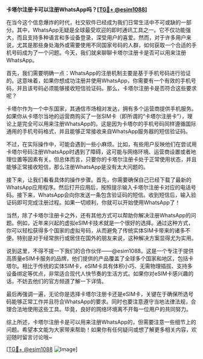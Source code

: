 **卡塔尔注册卡可以注册WhatsApp吗？[[TG💪+ @esim1088](https://t.me/s/esim1088)]**

在当今这个信息爆炸的时代，社交软件已经成为我们日常生活中不可或缺的一部分。其中，WhatsApp无疑是全球最受欢迎的即时通讯工具之一。它不仅功能强大，而且支持多种语言和多设备登录，深受用户的喜爱。然而，对于许多用户来说，尤其是那些身处海外或需要使用不同国家号码的人群，如何获取一个合适的手机号码成为了一个问题。今天，我们就来聊聊卡塔尔注册卡是否可以用来注册WhatsApp。

首先，我们需要明确一点：WhatsApp的注册机制主要是基于手机号码进行验证的。这意味着，如果你想成功注册并使用WhatsApp，你需要有一个有效的手机号码，并且该号码必须能够接收短信验证码。那么，卡塔尔注册卡是否符合这些要求呢？

卡塔尔作为一个中东国家，其通信市场相对发达，拥有多个运营商提供手机服务。如果你从卡塔尔当地的运营商购买了一张SIM卡（即所谓的“卡塔尔注册卡”），理论上是完全可以用来注册WhatsApp的。这是因为卡塔尔的手机号码同样遵循国际通用的手机号码格式，并且能够正常接收来自WhatsApp服务器的短信验证码。

不过，在实际操作中，可能会遇到一些小麻烦。比如，有些用户反映他们在尝试用卡塔尔号码注册WhatsApp时遇到了障碍，这可能与网络环境、运营商设置或者地理位置等因素有关。但总体而言，只要你的卡塔尔注册卡处于正常使用状态，并且能够正常接收短信，那么注册WhatsApp是没有太大问题的。

接下来，让我们看看具体的操作步骤。首先，你需要确保自己已经下载了最新的WhatsApp应用程序。然后打开应用后，按照提示输入卡塔尔注册卡对应的电话号码。接下来，WhatsApp会向你发送一条包含验证码的短信。收到短信后，输入验证码即可完成注册过程。如果一切顺利，你就可以开始使用WhatsApp了！

当然，除了卡塔尔注册卡之外，还有其他方式可以帮助你解决注册WhatsApp的问题。例如，近年来兴起的虚拟eSIM卡技术就是一个很好的选择。通过这种方式，你可以轻松获得多个国家的虚拟号码，从而避免了传统实体SIM卡带来的诸多不便。特别是对于经常旅行或居住在国外的朋友来说，这种解决方案显得尤为实用。

说到这里，不得不提一下我们的合作伙伴——@esim1088。这是一个专注于提供高质量eSIM卡服务的品牌，他们提供的产品覆盖了全球多个国家和地区，包括卡塔尔。相比于传统的实体SIM卡，eSIM卡具有体积小巧、无需物理插拔、支持多设备绑定等优点，非常适合现代人快节奏的生活方式。如果你对eSIM卡感兴趣的话，不妨去他们的官方频道了解一下详情。

最后再强调一遍，无论你是选择卡塔尔注册卡还是eSIM卡，关键在于确保所选号码能够正常工作并且符合WhatsApp的要求。同时也要注意遵守当地法律法规，合理合法地使用这些工具。毕竟，良好的网络环境离不开每一位用户的共同努力。

综上所述，卡塔尔注册卡是可以用来注册WhatsApp的，但需要注意一些细节上的问题。希望本文能为大家带来帮助！如果你有任何疑问或想了解更多相关内容，欢迎随时留言讨论哦~

[[TG💪+ @esim1088](https://t.me/s/esim1088) ![Image](https://i.postimg.cc/4NQfJmqS/Snipaste-2025-05-13-00-14-12.png)]
